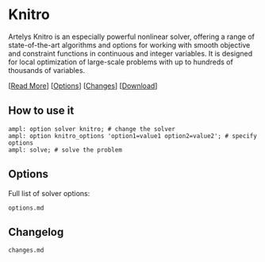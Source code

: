 # Knitro

Artelys Knitro is an especially powerful nonlinear solver, offering a range of state-of-the-art algorithms and options for working with smooth objective and constraint functions in continuous and integer variables. It is designed for local optimization of large-scale problems with up to hundreds of thousands of variables.

[[Read More](https://ampl.com/products/solvers/solvers-we-sell/knitro/)]
[[Options](options.md)]
[[Changes](changes.md)]
[[Download](https://portal.ampl.com)]

## How to use it

```ampl
ampl: option solver knitro; # change the solver
ampl: option knitro_options 'option1=value1 option2=value2'; # specify options
ampl: solve; # solve the problem
```

## Options

Full list of solver options:
```{toctree}
options.md
```

## Changelog

```{toctree}
changes.md
```